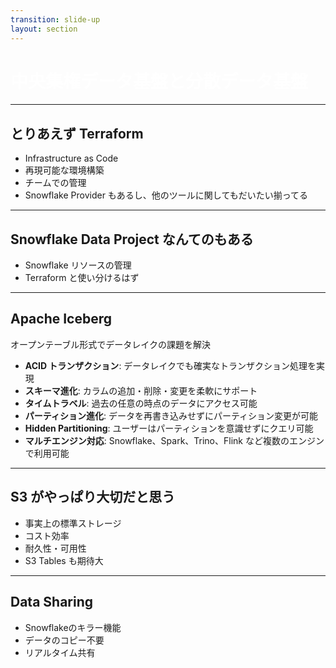 ```yaml
---
transition: slide-up
layout: section
---
```


# 中央集権データ基盤と分散データ基盤

<style>
h1 {
    color: #ffffff;
}
</style>

---

## とりあえず Terraform

- Infrastructure as Code
- 再現可能な環境構築
- チームでの管理
- Snowflake Provider もあるし、他のツールに関してもだいたい揃ってる

---

## Snowflake Data Project なんてのもある

- Snowflake リソースの管理
- Terraform と使い分けるはず

---

## Apache Iceberg

オープンテーブル形式でデータレイクの課題を解決

- **ACID トランザクション**: データレイクでも確実なトランザクション処理を実現
- **スキーマ進化**: カラムの追加・削除・変更を柔軟にサポート
- **タイムトラベル**: 過去の任意の時点のデータにアクセス可能
- **パーティション進化**: データを再書き込みせずにパーティション変更が可能
- **Hidden Partitioning**: ユーザーはパーティションを意識せずにクエリ可能
- **マルチエンジン対応**: Snowflake、Spark、Trino、Flink など複数のエンジンで利用可能

---

## S3 がやっぱり大切だと思う

- 事実上の標準ストレージ
- コスト効率
- 耐久性・可用性
- S3 Tables も期待大

---

## Data Sharing

- Snowflakeのキラー機能
- データのコピー不要
- リアルタイム共有
